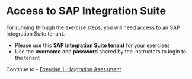 
# Access to SAP Integration Suite

For running through the exercise steps, you will need access to an SAP Integration Suite tenant.

- Please use this [**SAP Integration Suite tenant**](https://cpisuite-europe-03.integrationsuite.cfapps.eu20-001.hana.ondemand.com/shell/home) for your exercises
- Use the **username** and **password** shared by the instructors to login to the tenant
   
Continue to - [Exercise 1 - Migration Asessment](../ex1/README.md)
